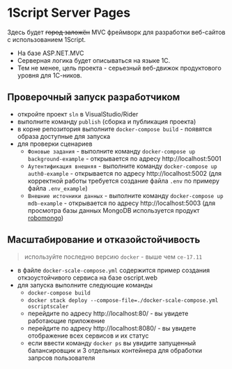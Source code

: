 # 1Script Server Pages

Здесь будет ~~город заложён~~ MVC фреймворк для разработки веб-сайтов с использованием 1Script.

* На базе ASP.NET.MVC
* Серверная логика будет описываться на языке 1С.
* Тем не менее, цель проекта - серьезный веб-движок продуктового уровня для 1С-ников.

## Проверочный запуск разработчиком

* откройте проект `sln` в VisualStudio/Rider 
* выполните команду `publish` (сборка и публикация проекта)
* в корне репозитория выполните `docker-compose build` - появятся образа доступные для запуска
* для проверки сценариев
  * `Фоновые задания` - выполните команду `docker-compose up background-example` - открывается по адресу http://localhost:5001
  * `Аутентификация внешняя` - выполните команду `docker-compose up auth0-example` - открывается по адресу http://localhost:5002 (для корректной работы требуется создание файла `.env` по примеру файла `.env_example`)
  * `Внешние источники данных` - выполните команду `docker-compose up mdb-example` - открывается по адресу http://localhost:5003 (для просмотра базы данных MongoDB используется продукт [robomongo](https://github.com/Studio3T/robomongo/releases))


## Масштабирование и отказойстойчивость

> используйте последню версию `docker` - выше чем `ce-17.11`

* в файле `docker-scale-compose.yml` содержится пример создания откзоустойчивого сервиса на базе oscript.web
* для запуска выполните следующие команды
  * `docker-compose build`
  * `docker stack deploy --compose-file=./docker-scale-compose.yml oscriptscaler`
  * перейдите по адресу http://localhost:80/ - вы увидете работающие приложение
  * перейдите по адресу http://localhost:8080/ - вы увидете отображение всех сервисов и их статус
  * если ввести команду `docker ps` вы увидите запущенный балансировщик и 3 отдельных контейнера для обработки запрсов пользователя

